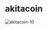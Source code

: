 # akitacoin



![akitacoin-10](https://github.com/akitacoinorg/akitacoin/assets/141422294/3eeebbc8-c03e-4892-b7e8-63b50846c65b)



